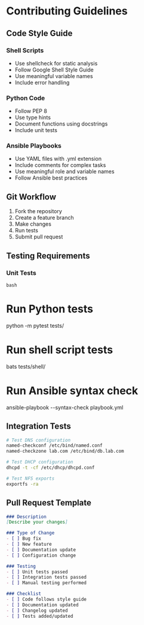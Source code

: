 # Contributing Guidelines

## Code Style Guide

### Shell Scripts
- Use shellcheck for static analysis
- Follow Google Shell Style Guide
- Use meaningful variable names
- Include error handling

### Python Code
- Follow PEP 8
- Use type hints
- Document functions using docstrings
- Include unit tests

### Ansible Playbooks
- Use YAML files with .yml extension
- Include comments for complex tasks
- Use meaningful role and variable names
- Follow Ansible best practices

## Git Workflow

1. Fork the repository
2. Create a feature branch
3. Make changes
4. Run tests
5. Submit pull request

## Testing Requirements

### Unit Tests
```bash```

# Run Python tests
python -m pytest tests/

# Run shell script tests
bats tests/shell/

# Run Ansible syntax check
ansible-playbook --syntax-check playbook.yml

## Integration Tests

```bash
# Test DNS configuration
named-checkconf /etc/bind/named.conf
named-checkzone lab.com /etc/bind/db.lab.com

# Test DHCP configuration
dhcpd -t -cf /etc/dhcp/dhcpd.conf

# Test NFS exports
exportfs -ra
```

## Pull Request Template

```markdown
### Description
[Describe your changes]

### Type of Change
- [ ] Bug fix
- [ ] New feature
- [ ] Documentation update
- [ ] Configuration change

### Testing
- [ ] Unit tests passed
- [ ] Integration tests passed
- [ ] Manual testing performed

### Checklist
- [ ] Code follows style guide
- [ ] Documentation updated
- [ ] Changelog updated
- [ ] Tests added/updated
```
